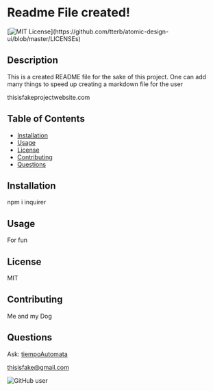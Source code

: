 # Readme File created!
[![MIT License](https://img.shields.io/apm/l/atomic-design-ui.svg?)](https://github.com/tterb/atomic-design-ui/blob/master/LICENSEs)

## Description
This is a created README file for the sake of this project. One can add many things to speed up creating a markdown file for the user

thisisfakeprojectwebsite.com

## Table of Contents
- [Installation](#installation)
- [Usage](#usage)
- [License](#license)
- [Contributing](#contributing)
- [Questions](#questions)

## Installation
npm i inquirer

## Usage
For fun

## License
MIT

## Contributing
Me and my Dog

## Questions

Ask: [tiempoAutomata](https://github.com/tiempoAutomata)

thisisfake@gmail.com

![GitHub user](https://avatars0.githubusercontent.com/u/59542736?v=4)
